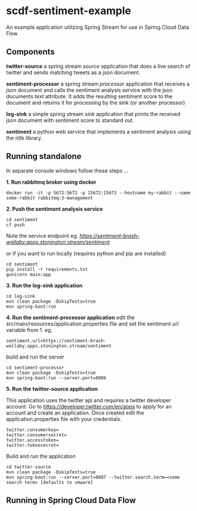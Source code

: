 # scdf-sentiment-example
An example application utilizing Spring Stream for use in Spring Cloud Data Flow

## Components

**twitter-source** a spring stream *source* application that does a live search of twitter and sends matching tweets as a json document.

**sentiment-processor** a spring stream *processor* application that receives a json document and calls the sentiment analysis service with the json documents *text* attribute. It adds the resulting sentiment score to the document and returns it for processing by the sink (or another processor)

**log-sink** a simple spring stream *sink* application that prints the received json document with sentiment score to standard out.

**sentiment** a python web service that implements a sentiment analysis using the nltk library. 


## Running standalone

In separate console windows follow these steps ...

**1. Run rabbitmq broker using docker**
```
docker run -it -p 5672:5672 -p 15672:15672 --hostname my-rabbit --name some-rabbit rabbitmq:3-management
```
**2. Push the sentiment analysis service**
```
cd sentiment
cf push
```
Note the service endpoint eg. *https://sentiment-brash-wallaby.apps.stonington.stream/sentiment*

or if you want to run locally (requires python and pip are installed)
```
cd sentiment
pip install -r requirements.txt
gunicorn main:app
```

**3. Run the log-sink application**
```
cd log-sink
mvn clean package -DskipTests=true
mvn spring-boot:run
```

**4. Run the sentiment-processor application**
edit the src/main/resources/application.properties file and set the sentiment.url variable from 1. eg.
```
sentiment.url=https://sentiment-brash-wallaby.apps.stonington.stream/sentiment
```
build and run the server
```
cd sentiment-processor
mvn clean package -DskipTests=true
mvn spring-boot:run --server.port=8086
```

**5. Run the twitter-source application**

This application uses the twitter api and requires a twitter developer account. Go to https://developer.twitter.com/en/apps to apply for an account and create an application. Once created edit the application.properties file with your credentials.
```
twitter.consumerkey=
twitter.consumersecret=
twitter.accesstoken=
twitter.tokensecret=
```

Build and run the application
```
cd twitter-source
mvn clean package -DskipTests=true
mvn spring-boot:run --server.port=8087 --twitter.search.term=<some search term> [defaults to vmware]
```


## Running in Spring Cloud Data Flow

<todo>
  


